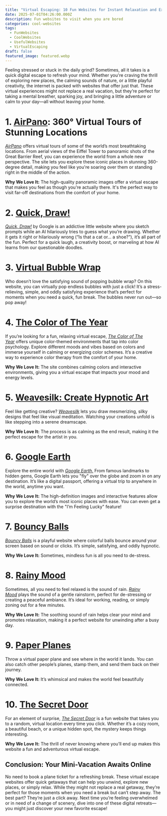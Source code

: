 ```yaml
---
title: "Virtual Escaping: 10 Fun Websites for Instant Relaxation and Exploration"
date: 2025-07-01T04:26:00.000Z
description: Fun websites to visit when you are bored
categories: cool-websites
tags:
  - FunWebsites
  - CoolWebsites
  - UsefulWebsites
  - VirtualEscaping
draft: false
featured_image: featured.webp
---
```

Feeling stressed or stuck in the daily grind? Sometimes, all it takes is a quick digital escape to refresh your mind. Whether you're craving the thrill of exploring new places, the calming sounds of nature, or a little playful creativity, the internet is packed with websites that offer just that. These virtual experiences might not replace a real vacation, but they’re perfect for taking a mental breather, sparking joy, and bringing a little adventure or calm to your day—all without leaving your home.

# 1. [AirPano](https://www.airpano.com/): 360° Virtual Tours of Stunning Locations

[*AirPano*](https://www.airpano.com/) offers virtual tours of some of the world’s most breathtaking locations. From aerial views of the Eiffel Tower to panoramic shots of the Great Barrier Reef, you can experience the world from a whole new perspective. The site lets you explore these iconic places in stunning 360-degree detail, making you feel like you're soaring over them or standing right in the middle of the action.

**Why We Love It:** The high-quality panoramic images offer a virtual escape that makes you feel as though you're actually there. It's the perfect way to visit far-off destinations from the comfort of your home.

# 2. [Quick, Draw!](https://quickdraw.withgoogle.com/)

[*Quick, Draw!*](https://quickdraw.withgoogle.com/) by Google is an addictive little website where you sketch prompts while an AI hilariously tries to guess what you’re drawing. Whether it gets it right or hilariously wrong (“Is that a cat or… a shoe?”), it’s all part of the fun. Perfect for a quick laugh, a creativity boost, or marveling at how AI learns from our questionable doodles.

# 3. [Virtual Bubble Wrap](https://neal.fun/)

Who doesn’t love the satisfying sound of popping bubble wrap? On this website, you can virtually pop endless bubbles with just a click! It’s a stress-relieving, simple, and oddly satisfying experience that’s perfect for moments when you need a quick, fun break. The bubbles never run out—so pop away!

# 4. [The Color of The Year](https://color-of-the-year.com/)

If you’re looking for a fun, relaxing virtual escape, [*The Color of The Year*](https://color-of-the-year.com/) offers unique color-themed environments that tap into color psychology. Explore different moods and vibes based on colors and immerse yourself in calming or energizing color schemes. It’s a creative way to experience color therapy from the comfort of your home.

**Why We Love It:**  The site combines calming colors and interactive environments, giving you a virtual escape that impacts your mood and energy levels.

# 5. [Weavesilk: Create Hypnotic Art](http://weavesilk.com/)

Feel like getting creative? [*Weavesilk*](http://weavesilk.com/) lets you draw mesmerizing, silky designs that feel like visual meditation. Watching your creations unfold is like stepping into a serene dreamscape.

**Why We Love It:**  The process is as calming as the end result, making it the perfect escape for the artist in you.

# 6. [Google Earth](https://earth.google.com/)

Explore the entire world with [*Google Earth*.](https://earth.google.com/) From famous landmarks to hidden gems, Google Earth lets you "fly" over the globe and zoom in on any destination. It’s like a digital passport, offering a virtual trip to anywhere in the world, anytime you want.

**Why We Love It:**  The high-definition images and interactive features allow you to explore the world’s most iconic places with ease. You can even get a surprise destination with the "I’m Feeling Lucky" feature!

# 7. [Bouncy Balls](https://bouncyballs.org/)

[*Bouncy Balls*](https://bouncyballs.org/) is a playful website where colorful balls bounce around your screen based on sound or clicks. It’s simple, satisfying, and oddly hypnotic.

**Why We Love It:**  Sometimes, mindless fun is all you need to de-stress.

# 8. [Rainy Mood](https://rainymood.com/)

Sometimes, all you need to feel relaxed is the sound of rain. [*Rainy Mood*](https://rainymood.com/) plays the sound of a gentle rainstorm, perfect for de-stressing or creating a peaceful ambiance. It’s ideal for working, reading, or simply zoning out for a few minutes.

**Why We Love It:**  The soothing sound of rain helps clear your mind and promotes relaxation, making it a perfect website for unwinding after a busy day.

# 9. [Paper Planes](https://paperplanes.world/)

Throw a virtual paper plane and see where in the world it lands. You can also catch other people’s planes, stamp them, and send them back on their journey.

**Why We Love It:**  It’s whimsical and makes the world feel beautifully connected.

# 10. [The Secret Door](http://secretdoor.notepadwebdevelopment.com/)

For an element of surprise, [*The Secret Door*](http://secretdoor.notepadwebdevelopment.com/) is a fun website that takes you to a random, virtual location every time you click. Whether it’s a cozy room, a beautiful beach, or a unique hidden spot, the mystery keeps things interesting.

**Why We Love It:**  The thrill of never knowing where you’ll end up makes this website a fun and adventurous virtual escape.

## Conclusion: Your Mini-Vacation Awaits Online

No need to book a plane ticket for a refreshing break. These virtual escape websites offer quick getaways that can help you unwind, explore new places, or simply relax. While they might not replace a real getaway, they’re perfect for those moments when you need a break but can’t step away. The best part? They’re just a click away. Next time you’re feeling overwhelmed or in need of a change of scenery, dive into one of these digital retreats—you might just discover your new favorite escape!
